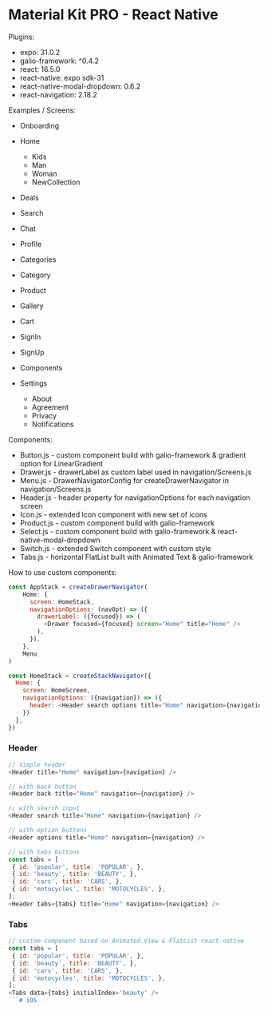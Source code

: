 # Material Kit PRO - React Native

Plugins:
- expo: 31.0.2
- galio-framework: ^0.4.2
- react: 16.5.0
- react-native: expo sdk-31
- react-native-modal-dropdown: 0.6.2
- react-navigation: 2.18.2

Examples / Screens:
- Onboarding

- Home
  - Kids
  - Man
  - Woman
  - NewCollection
- Deals
- Search
- Chat
- Profile

- Categories
- Category
- Product
- Gallery

- Cart
- SignIn
- SignUp

- Components

- Settings
  - About
  - Agreement
  - Privacy
  - Notifications

Components:
- Button.js - custom component build with galio-framework & gradient option for LinearGradient
- Drawer.js - drawerLabel as custom label used in navigation/Screens.js
- Menu.js - DrawerNavigatorConfig for createDrawerNavigator in navigation/Screens.js
- Header.js - header property for navigationOptions for each navigation screen
- Icon.js - extended Icon component with new set of icons 
- Product.js - custom component build with galio-framework
- Select.js - custom component build with galio-framework & react-native-modal-dropdown
- Switch.js - extended Switch component with custom style
- Tabs.js - horizontal FlatList built with Animated Text & galio-framework

How to use custom components:
```js
const AppStack = createDrawerNavigator(
    Home: {
      screen: HomeStack,
      navigationOptions: (navOpt) => ({
        drawerLabel: ({focused}) => (
          <Drawer focused={focused} screen="Home" title="Home" />
        ),
      }),
    },
    Menu
)

const HomeStack = createStackNavigator({
  Home: {
    screen: HomeScreen,
    navigationOptions: ({navigation}) => ({
      header: <Header search options title="Home" navigation={navigation} />,
    })
  },
})
```
### Header
```js
// simple header
<Header title="Home" navigation={navigation} />

// with back button
<Header back title="Home" navigation={navigation} />

// with search input
<Header search title="Home" navigation={navigation} />

// with option buttons
<Header options title="Home" navigation={navigation} />

// with tabs buttons
const tabs = [
 { id: 'popular', title: 'POPULAR', },
 { id: 'beauty', title: 'BEAUTY', },
 { id: 'cars', title: 'CARS', },
 { id: 'motocycles', title: 'MOTOCYCLES', },
];
<Header tabs={tabs} title="Home" navigation={navigation} />
```

### Tabs
```js
// custom component based on Animated.View & FlatList react-native
const tabs = [
 { id: 'popular', title: 'POPULAR', },
 { id: 'beauty', title: 'BEAUTY', },
 { id: 'cars', title: 'CARS', },
 { id: 'motocycles', title: 'MOTOCYCLES', },
];
<Tabs data={tabs} initialIndex='beauty' />
```# iOS
